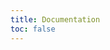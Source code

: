 ```yaml
---
title: Documentation
toc: false
---
```

<style>
@media (max-width: 767px) {
   body.docs #_docs_toc {
      display: block;
   }
}
</style>
